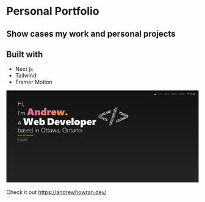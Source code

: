 # Personal Portfolio 

## Show cases my work and personal projects

## Built with

<ul>
  <li>Next js</li>
  <li>Tailwind</li>
  <li>Framer Motion</li>
</ul>

![alt](./src/components/Projects/SingleProject/images/Portfolio.png)

 Check it out https://andrewhowran.dev/